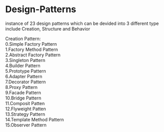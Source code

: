 # Design-Patterns
instance of 23 design patterns which can be devided into 3 different type include Creation, Structure and Behavior  

Creation Pattern:  
0.Simple Factory Pattern  
1.Factory Method Pattern  
2.Abstract Factory Pattern  
3.Singleton Pattern  
4.Builder Pattern  
5.Prototype Pattern  
6.Adapter Pattern  
7.Decorator Pattern  
8.Proxy Pattern  
9.Facade Pattern  
10.Bridge Pattern  
11.Composit Patten  
12.Flyweight Patten  
13.Strategy Pattern  
14.Template Method Pattern  
15.Observer Pattern

